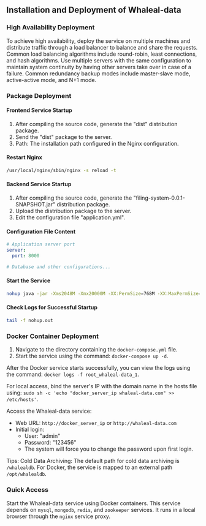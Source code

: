 ## Installation and Deployment of Whaleal-data

### High Availability Deployment

To achieve high availability, deploy the service on multiple machines and distribute traffic through a load balancer to balance and share the requests. Common load balancing algorithms include round-robin, least connections, and hash algorithms. Use multiple servers with the same configuration to maintain system continuity by having other servers take over in case of a failure. Common redundancy backup modes include master-slave mode, active-active mode, and N+1 mode.

### Package Deployment

#### Frontend Service Startup

1. After compiling the source code, generate the "dist" distribution package.
2. Send the "dist" package to the server.
3. Path: The installation path configured in the Nginx configuration.

#### Restart Nginx

```bash
/usr/local/nginx/sbin/nginx -s reload -t
```

#### Backend Service Startup

1. After compiling the source code, generate the "filing-system-0.0.1-SNAPSHOT.jar" distribution package.
2. Upload the distribution package to the server.
3. Edit the configuration file "application.yml".

#### Configuration File Content

```yaml
# Application server port
server:
  port: 8000

# Database and other configurations...
```

#### Start the Service

```bash
nohup java -jar -Xms2048M -Xmx20000M -XX:PermSize=768M -XX:MaxPermSize=1536M -server -jar filing-system-0.0.1-SNAPSHOT.jar --spring.config.location=application.yml --jasypt.encryptor.password=SfXlqZmK4P257 &
```

#### Check Logs for Successful Startup

```bash
tail -f nohup.out
```

### Docker Container Deployment

1. Navigate to the directory containing the `docker-compose.yml` file.
2. Start the service using the command: `docker-compose up -d`.

After the Docker service starts successfully, you can view the logs using the command: `docker logs -f root_whaleal-data_1`.

For local access, bind the server's IP with the domain name in the hosts file using: `sudo sh -c 'echo "docker_server_ip whaleal-data.com" >> /etc/hosts'`.

Access the Whaleal-data service:

- Web URL: `http://docker_server_ip` or `http://whaleal-data.com`
- Initial login:
    - User: "admin"
    - Password: "123456"
    - The system will force you to change the password upon first login.

Tips:
Cold Data Archiving:
The default path for cold data archiving is `/whalealdb`. For Docker, the service is mapped to an external path `/opt/whalealdb`.

### Quick Access

Start the Whaleal-data service using Docker containers. This service depends on `mysql`, `mongodb`, `redis`, and `zookeeper` services. It runs in a local browser through the `nginx` service proxy.